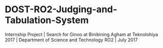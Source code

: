 # DOST-RO2-Judging-and-Tabulation-System
Internship Project | Search for Ginoo at Binibining Agham at Teknolohiya 2017 | Department of Science and Technology RO2 | July 2017
